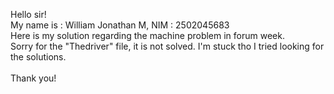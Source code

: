Hello sir!<br>
My name is : William Jonathan M, NIM : 2502045683<br>
Here is my solution regarding the machine problem in forum week.<br>
Sorry for the "Thedriver" file, it is not solved. I'm stuck tho I tried looking for the solutions.<br><br>
Thank you!
